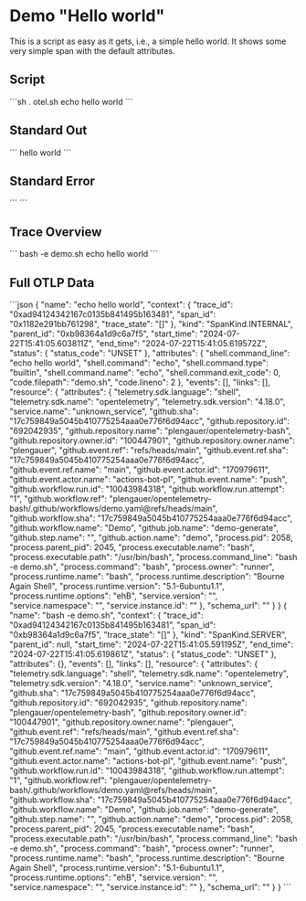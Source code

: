 # Demo "Hello world"
This is a script as easy as it gets, i.e., a simple hello world. It shows some very simple span with the default attributes.
## Script
´´´sh
. otel.sh
echo hello world
´´´
## Standard Out
´´´
hello world
´´´
## Standard Error
´´´
´´´
## Trace Overview
´´´
bash -e demo.sh
  echo hello world
´´´
## Full OTLP Data
´´´json
{
    "name": "echo hello world",
    "context": {
        "trace_id": "0xad94124342167c0135b841495b163481",
        "span_id": "0x1182e291bb761298",
        "trace_state": "[]"
    },
    "kind": "SpanKind.INTERNAL",
    "parent_id": "0xb98364a1d9c6a7f5",
    "start_time": "2024-07-22T15:41:05.603811Z",
    "end_time": "2024-07-22T15:41:05.619572Z",
    "status": {
        "status_code": "UNSET"
    },
    "attributes": {
        "shell.command_line": "echo hello world",
        "shell.command": "echo",
        "shell.command.type": "builtin",
        "shell.command.name": "echo",
        "shell.command.exit_code": 0,
        "code.filepath": "demo.sh",
        "code.lineno": 2
    },
    "events": [],
    "links": [],
    "resource": {
        "attributes": {
            "telemetry.sdk.language": "shell",
            "telemetry.sdk.name": "opentelemetry",
            "telemetry.sdk.version": "4.18.0",
            "service.name": "unknown_service",
            "github.sha": "17c759849a5045b410775254aaa0e776f6d94acc",
            "github.repository.id": "692042935",
            "github.repository.name": "plengauer/opentelemetry-bash",
            "github.repository.owner.id": "100447901",
            "github.repository.owner.name": "plengauer",
            "github.event.ref": "refs/heads/main",
            "github.event.ref.sha": "17c759849a5045b410775254aaa0e776f6d94acc",
            "github.event.ref.name": "main",
            "github.event.actor.id": "170979611",
            "github.event.actor.name": "actions-bot-pl",
            "github.event.name": "push",
            "github.workflow.run.id": "10043984318",
            "github.workflow.run.attempt": "1",
            "github.workflow.ref": "plengauer/opentelemetry-bash/.github/workflows/demo.yaml@refs/heads/main",
            "github.workflow.sha": "17c759849a5045b410775254aaa0e776f6d94acc",
            "github.workflow.name": "Demo",
            "github.job.name": "demo-generate",
            "github.step.name": "",
            "github.action.name": "demo",
            "process.pid": 2058,
            "process.parent_pid": 2045,
            "process.executable.name": "bash",
            "process.executable.path": "/usr/bin/bash",
            "process.command_line": "bash -e demo.sh",
            "process.command": "bash",
            "process.owner": "runner",
            "process.runtime.name": "bash",
            "process.runtime.description": "Bourne Again Shell",
            "process.runtime.version": "5.1-6ubuntu1.1",
            "process.runtime.options": "ehB",
            "service.version": "",
            "service.namespace": "",
            "service.instance.id": ""
        },
        "schema_url": ""
    }
}
{
    "name": "bash -e demo.sh",
    "context": {
        "trace_id": "0xad94124342167c0135b841495b163481",
        "span_id": "0xb98364a1d9c6a7f5",
        "trace_state": "[]"
    },
    "kind": "SpanKind.SERVER",
    "parent_id": null,
    "start_time": "2024-07-22T15:41:05.591195Z",
    "end_time": "2024-07-22T15:41:05.619861Z",
    "status": {
        "status_code": "UNSET"
    },
    "attributes": {},
    "events": [],
    "links": [],
    "resource": {
        "attributes": {
            "telemetry.sdk.language": "shell",
            "telemetry.sdk.name": "opentelemetry",
            "telemetry.sdk.version": "4.18.0",
            "service.name": "unknown_service",
            "github.sha": "17c759849a5045b410775254aaa0e776f6d94acc",
            "github.repository.id": "692042935",
            "github.repository.name": "plengauer/opentelemetry-bash",
            "github.repository.owner.id": "100447901",
            "github.repository.owner.name": "plengauer",
            "github.event.ref": "refs/heads/main",
            "github.event.ref.sha": "17c759849a5045b410775254aaa0e776f6d94acc",
            "github.event.ref.name": "main",
            "github.event.actor.id": "170979611",
            "github.event.actor.name": "actions-bot-pl",
            "github.event.name": "push",
            "github.workflow.run.id": "10043984318",
            "github.workflow.run.attempt": "1",
            "github.workflow.ref": "plengauer/opentelemetry-bash/.github/workflows/demo.yaml@refs/heads/main",
            "github.workflow.sha": "17c759849a5045b410775254aaa0e776f6d94acc",
            "github.workflow.name": "Demo",
            "github.job.name": "demo-generate",
            "github.step.name": "",
            "github.action.name": "demo",
            "process.pid": 2058,
            "process.parent_pid": 2045,
            "process.executable.name": "bash",
            "process.executable.path": "/usr/bin/bash",
            "process.command_line": "bash -e demo.sh",
            "process.command": "bash",
            "process.owner": "runner",
            "process.runtime.name": "bash",
            "process.runtime.description": "Bourne Again Shell",
            "process.runtime.version": "5.1-6ubuntu1.1",
            "process.runtime.options": "ehB",
            "service.version": "",
            "service.namespace": "",
            "service.instance.id": ""
        },
        "schema_url": ""
    }
}
´´´

